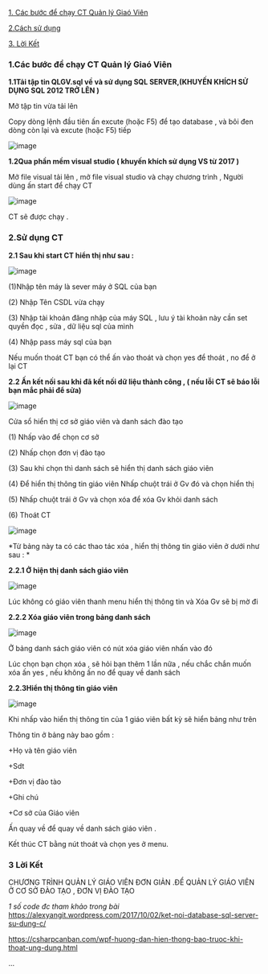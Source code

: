 
[1. Các bước để chạy CT Quản lý Giaó Viên ](#Modau)

[2.Cách sử dụng](#sudungct)

[3. Lời Kết ](#h)


<a name="Modau"></a>
### 1.Các bước để chạy CT Quản lý Giaó Viên 

**1.1Tải tập tin QLGV.sql về và sử dụng  SQL SERVER,(KHUYẾN KHÍCH SỬ DỤNG SQL 2012 TRỞ LÊN )**

Mở tập tin vừa tải lên 

Copy dòng lệnh đầu tiên ấn excute (hoặc F5) để tạo database , và bôi đen dòng còn lại và excute (hoặc F5)  tiếp

![image](https://github.com/taochangbang123/bt1/blob/master/CHAY%20SQL.png?raw=true)

 **1.2Qua phần mềm visual studio  ( khuyến khích sử dụng VS từ 2017 )**

 Mở file visual tải lên , mở file visual studio  và chạy chương trình , Người dùng ấn start để chạy CT
 
![image](https://github.com/taochangbang123/bt1/blob/master/BAT%20DAU%20CT.png?raw=true)

CT sẽ được chạy .




<a name="sudungct"></a>
### 2.Sử dụng CT

**2.1 Sau khi start CT hiển thị như sau :**

![image](https://github.com/taochangbang123/bt1/blob/master/KET%20NOI%20DU%20LIEU.png?raw=true)

(1)Nhập tên máy là sever máy ở SQL của bạn

(2) Nhập  Tên CSDL vừa chạy

(3)  Nhập tài khoản đăng nhập của máy SQL , lưu  ý tài khoản này cần set quyền đọc , sửa ,  dữ liệu sql của mình


(4)  Nhập pass máy sql của bạn

Nếu muốn thoát CT bạn có thể ấn vào thoát và chọn yes để thoát , no để ở lại CT

**2.2 Ấn kết nối sau khi đã kết nối dữ liệu thành công , ( nếu lỗi CT sẽ báo lỗi bạn mắc phải để sửa)**

![image](https://github.com/taochangbang123/bt1/blob/master/DANH%20S%C3%81CH.png?raw=true)

Cửa sổ hiển thị cơ sở giáo viên và danh sách đào tạo

(1)  Nhấp vào để chọn cơ sở

(2) Nhấp chọn đơn vị đào tạo

(3) Sau khi chọn thì danh sách sẽ hiển thị danh sách giáo viên

(4) Để hiển thị thông tin giáo viên Nhấp chuột trái  ở Gv đó và chọn hiển thị

(5) Nhấp chuột trái  ở Gv và chọn xóa để xóa Gv khỏi danh sách

(6) Thoát CT 

![image](https://github.com/taochangbang123/bt1/blob/master/101831265_263438288225349_4441083698317623296_n.png?raw=true)

 *Từ bảng này ta có các thao tác xóa , hiển thị thông tin giáo viên ở dưới như sau : *

**2.2.1 Ở hiện thị danh sách giáo viên**


![image](https://github.com/taochangbang123/bt1/blob/master/%E1%BA%A8N%20MENU.png?raw=true) 
 
 Lúc không có giáo viên thanh menu hiển thị thông tin và Xóa Gv sẽ bị mờ đi
 
 
 **2.2.2 Xóa giáo viên trong bảng danh sách**
 
 ![image](https://github.com/taochangbang123/bt1/blob/master/X%C3%93A%20GV.png?raw=true)
 
 Ở bảng danh sách giáo viên có nút xóa giáo viên nhấn vào đó
 
 Lúc chọn bạn chọn xóa , sẽ hỏi bạn thêm  1 lần nữa , nếu chắc chắn muốn xóa ấn yes , nếu không ấn no để quay về danh sách
 
 
 **2.2.3Hiển thị thông tin giáo viên**
 
![image](https://github.com/taochangbang123/bt1/blob/master/hi%E1%BB%83n%20th%E1%BB%8B%20th%C3%B4ng%20tin%20Gv.png?raw=true)

Khi nhấp vào hiển thị thông tin của 1  giáo viên bất kỳ sẽ hiển bảng như trên 

Thông tin ở bảng này bao gồm :  

+Họ và tên giáo viên

+Sdt 

+Đơn vị đào tào

+Ghi chú

+Cơ sở của Giáo viên 

Ấn quay về để quay về danh sách giáo viên .

Kết thúc CT bằng nút thoát và chọn yes ở menu.


<a name="h"></a>
### 3 Lời Kết
CHƯƠNG TRÌNH QUẢN LÝ GIÁO VIÊN ĐƠN GIẢN .ĐỂ QUẢN LÝ GIÁO VIÊN Ở CƠ SỞ ĐÀO TẠO ,  ĐƠN VỊ ĐÀO TẠO

*1 số code đc tham khảo trong bài* https://alexyangit.wordpress.com/2017/10/02/ket-noi-database-sql-server-su-dung-c/

https://csharpcanban.com/wpf-huong-dan-hien-thong-bao-truoc-khi-thoat-ung-dung.html

...


